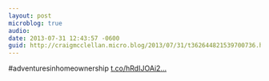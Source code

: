 ```yaml
---
layout: post
microblog: true
audio: 
date: 2013-07-31 12:43:57 -0600
guid: http://craigmcclellan.micro.blog/2013/07/31/t362644821539700736.html
---
```

#adventuresinhomeownership [t.co/hRdIJOAi2...](http://t.co/hRdIJOAi2z)
